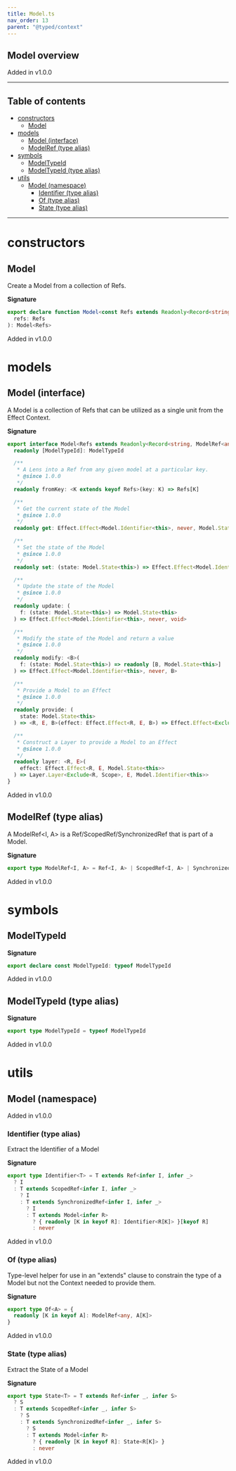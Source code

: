 ```yaml
---
title: Model.ts
nav_order: 13
parent: "@typed/context"
---
```


## Model overview

Added in v1.0.0

---

<h2 class="text-delta">Table of contents</h2>

- [constructors](#constructors)
  - [Model](#model)
- [models](#models)
  - [Model (interface)](#model-interface)
  - [ModelRef (type alias)](#modelref-type-alias)
- [symbols](#symbols)
  - [ModelTypeId](#modeltypeid)
  - [ModelTypeId (type alias)](#modeltypeid-type-alias)
- [utils](#utils)
  - [Model (namespace)](#model-namespace)
    - [Identifier (type alias)](#identifier-type-alias)
    - [Of (type alias)](#of-type-alias)
    - [State (type alias)](#state-type-alias)

---

# constructors

## Model

Create a Model from a collection of Refs.

**Signature**

```ts
export declare function Model<const Refs extends Readonly<Record<string, ModelRef<any, any> | Model<any>>>>(
  refs: Refs
): Model<Refs>
```

Added in v1.0.0

# models

## Model (interface)

A Model is a collection of Refs that can be utilized as a single unit from the Effect Context.

**Signature**

```ts
export interface Model<Refs extends Readonly<Record<string, ModelRef<any, any> | Model<any>>>> {
  readonly [ModelTypeId]: ModelTypeId

  /**
   * A Lens into a Ref from any given model at a particular key.
   * @since 1.0.0
   */
  readonly fromKey: <K extends keyof Refs>(key: K) => Refs[K]

  /**
   * Get the current state of the Model
   * @since 1.0.0
   */
  readonly get: Effect.Effect<Model.Identifier<this>, never, Model.State<this>>

  /**
   * Set the state of the Model
   * @since 1.0.0
   */
  readonly set: (state: Model.State<this>) => Effect.Effect<Model.Identifier<this>, never, void>

  /**
   * Update the state of the Model
   * @since 1.0.0
   */
  readonly update: (
    f: (state: Model.State<this>) => Model.State<this>
  ) => Effect.Effect<Model.Identifier<this>, never, void>

  /**
   * Modify the state of the Model and return a value
   * @since 1.0.0
   */
  readonly modify: <B>(
    f: (state: Model.State<this>) => readonly [B, Model.State<this>]
  ) => Effect.Effect<Model.Identifier<this>, never, B>

  /**
   * Provide a Model to an Effect
   * @since 1.0.0
   */
  readonly provide: (
    state: Model.State<this>
  ) => <R, E, B>(effect: Effect.Effect<R, E, B>) => Effect.Effect<Exclude<R, Model.Identifier<this>> | Scope, E, B>

  /**
   * Construct a Layer to provide a Model to an Effect
   * @since 1.0.0
   */
  readonly layer: <R, E>(
    effect: Effect.Effect<R, E, Model.State<this>>
  ) => Layer.Layer<Exclude<R, Scope>, E, Model.Identifier<this>>
}
```

Added in v1.0.0

## ModelRef (type alias)

A ModelRef<I, A> is a Ref/ScopedRef/SynchronizedRef that is part of a Model.

**Signature**

```ts
export type ModelRef<I, A> = Ref<I, A> | ScopedRef<I, A> | SynchronizedRef<I, A>
```

Added in v1.0.0

# symbols

## ModelTypeId

**Signature**

```ts
export declare const ModelTypeId: typeof ModelTypeId
```

Added in v1.0.0

## ModelTypeId (type alias)

**Signature**

```ts
export type ModelTypeId = typeof ModelTypeId
```

Added in v1.0.0

# utils

## Model (namespace)

Added in v1.0.0

### Identifier (type alias)

Extract the Identifier of a Model

**Signature**

```ts
export type Identifier<T> = T extends Ref<infer I, infer _>
  ? I
  : T extends ScopedRef<infer I, infer _>
    ? I
    : T extends SynchronizedRef<infer I, infer _>
      ? I
      : T extends Model<infer R>
        ? { readonly [K in keyof R]: Identifier<R[K]> }[keyof R]
        : never
```

Added in v1.0.0

### Of (type alias)

Type-level helper for use in an "extends" clause to constrain the type of a Model
but not the Context needed to provide them.

**Signature**

```ts
export type Of<A> = {
  readonly [K in keyof A]: ModelRef<any, A[K]>
}
```

Added in v1.0.0

### State (type alias)

Extract the State of a Model

**Signature**

```ts
export type State<T> = T extends Ref<infer _, infer S>
  ? S
  : T extends ScopedRef<infer _, infer S>
    ? S
    : T extends SynchronizedRef<infer _, infer S>
      ? S
      : T extends Model<infer R>
        ? { readonly [K in keyof R]: State<R[K]> }
        : never
```

Added in v1.0.0
